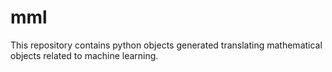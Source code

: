 # mml
This repository contains python objects generated translating mathematical objects related to machine learning.
